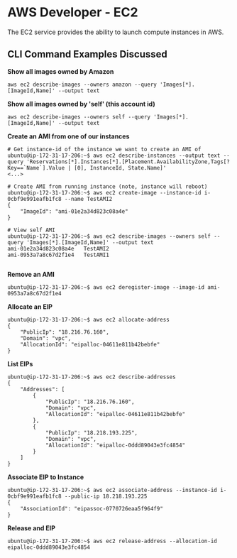 # AWS Developer - EC2

The EC2 service provides the ability to launch compute instances in AWS.

## CLI Command Examples Discussed
**Show all images owned by Amazon**
```
aws ec2 describe-images --owners amazon --query 'Images[*].[ImageId,Name]' --output text
```

**Show all images owned by 'self' (this account id)**
```
aws ec2 describe-images --owners self --query 'Images[*].[ImageId,Name]' --output text
```

**Create an AMI from one of our instances**
```
# Get instance-id of the instance we want to create an AMI of
ubuntu@ip-172-31-17-206:~$ aws ec2 describe-instances --output text --query 'Reservations[*].Instances[*].[Placement.AvailabilityZone,Tags[?Key==`Name`].Value | [0], InstanceId, State.Name]'
<...>

# Create AMI from running instance (note, instance will reboot)
ubuntu@ip-172-31-17-206:~$ aws ec2 create-image --instance-id i-0cbf9e991eafb1fc8 --name TestAMI2
{
    "ImageId": "ami-01e2a34d823c08a4e"
}

# View self AMI
ubuntu@ip-172-31-17-206:~$ aws ec2 describe-images --owners self --query 'Images[*].[ImageId,Name]' --output text
ami-01e2a34d823c08a4e	TestAMI2
ami-0953a7a8c67d2f1e4	TestAMI1


```

**Remove an AMI**
```
ubuntu@ip-172-31-17-206:~$ aws ec2 deregister-image --image-id ami-0953a7a8c67d2f1e4
```

**Allocate an EIP**
```
ubuntu@ip-172-31-17-206:~$ aws ec2 allocate-address
{
    "PublicIp": "18.216.76.160", 
    "Domain": "vpc", 
    "AllocationId": "eipalloc-04611e811b42bebfe"
}
```

**List EIPs**
```
ubuntu@ip-172-31-17-206:~$ aws ec2 describe-addresses
{
    "Addresses": [
        {
            "PublicIp": "18.216.76.160", 
            "Domain": "vpc", 
            "AllocationId": "eipalloc-04611e811b42bebfe"
        }, 
        {
            "PublicIp": "18.218.193.225", 
            "Domain": "vpc", 
            "AllocationId": "eipalloc-0ddd89043e3fc4854"
        }
    ]
}

```

**Associate EIP to Instance**
```
ubuntu@ip-172-31-17-206:~$ aws ec2 associate-address --instance-id i-0cbf9e991eafb1fc8 --public-ip 18.218.193.225
{
    "AssociationId": "eipassoc-0770726eaa5f964f9"
}
```

**Release and EIP**
```
ubuntu@ip-172-31-17-206:~$ aws ec2 release-address --allocation-id eipalloc-0ddd89043e3fc4854
```
